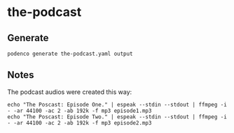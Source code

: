 the-podcast
===========

Generate
--------

```shell
podenco generate the-podcast.yaml output
```

Notes
-----

The podcast audios were created this way:

```shell
echo "The Poscast: Episode One." | espeak --stdin --stdout | ffmpeg -i - -ar 44100 -ac 2 -ab 192k -f mp3 episode1.mp3
echo "The Poscast: Episode Two." | espeak --stdin --stdout | ffmpeg -i - -ar 44100 -ac 2 -ab 192k -f mp3 episode2.mp3
```
